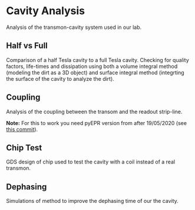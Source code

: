 # Cavity Analysis

Analysis of the transmon-cavity system used in our lab.

## Half vs Full

Comparison of a half Tesla cavity to a full Tesla cavity. Checking for quality
factors, life-times and dissipation using both a volume integral method
(modeling the dirt as a 3D object) and surface integral method (integrting the
surface of the cavity to analyze the dirt).

## Coupling

Analysis of the coupling between the transom and the readout strip-line.

**Note:** For this to work you need pyEPR version from after 19/05/2020 (see [this commit](https://github.com/zlatko-minev/pyEPR/commit/29ee909e1fa2c0ddd879afac4ca90123098b8baf)).

## Chip Test

GDS design of chip used to test the cavity with a coil instead of a real transmon.

## Dephasing

Simulations of method to improve the dephasing time of our the cavity.
